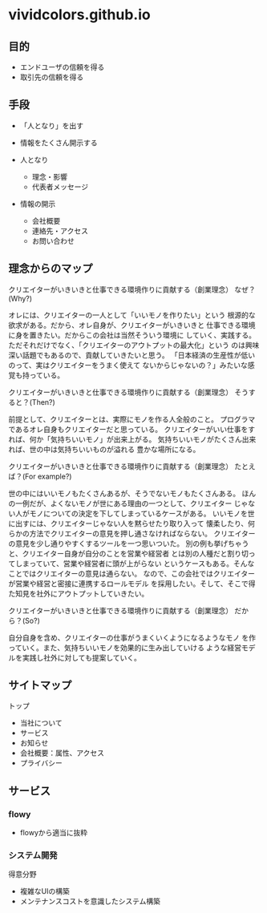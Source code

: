 vividcolors.github.io
=================================================


目的
-------------------------------------------------

- エンドユーザの信頼を得る
- 取引先の信頼を得る


手段
-------------------------------------------------

- 「人となり」を出す
- 情報をたくさん開示する

- 人となり
  - 理念・影響
  - 代表者メッセージ
- 情報の開示
  - 会社概要
  - 連絡先・アクセス
  - お問い合わせ


理念からのマップ
-------------------------------------------------

クリエイターがいきいきと仕事できる環境作りに貢献する（創業理念）
なぜ？(Why?)

オレには、クリエイターの一人として「いいモノを作りたい」という
根源的な欲求がある。だから、オレ自身が、クリエイターがいきいきと
仕事できる環境に身を置きたい。だからこの会社は当然そういう環境に
していく、実践する。
ただそれだけでなく、「クリエイターのアウトプットの最大化」という
のは興味深い話題でもあるので、貢献していきたいと思う。
「日本経済の生産性が低いのって、実はクリエイターをうまく使えて
ないからじゃないの？」みたいな感覚も持っている。

クリエイターがいきいきと仕事できる環境作りに貢献する（創業理念）
そうすると？(Then?)

前提として、クリエイターとは、実際にモノを作る人全般のこと。
プログラマであるオレ自身もクリエイターだと思っている。
クリエイターがいい仕事をすれば、何か「気持ちいいモノ」が出来上がる。
気持ちいいモノがたくさん出来れば、世の中は気持ちいいものが溢れる
豊かな場所になる。

クリエイターがいきいきと仕事できる環境作りに貢献する（創業理念）
たとえば？(For example?)

世の中にはいいモノもたくさんあるが、そうでないモノもたくさんある。
ほんの一例だが、よくないモノが世にある理由の一つとして、クリエイター
じゃない人がモノについての決定を下してしまっているケースがある。
いいモノを世に出すには、クリエイターじゃない人を黙らせたり取り入って
懐柔したり、何らかの方法でクリエイターの意見を押し通さなければならない。
クリエイターの意見を少し通りやすくするツールを一つ思いついた。
別の例も挙げちゃうと、クリエイター自身が自分のことを営業や経営者
とは別の人種だと割り切ってしまっていて、営業や経営者に頭が上がらない
というケースもある。そんなことではクリエイターの意見は通らない。
なので、この会社ではクリエイターが営業や経営と密接に連携するロールモデル
を採用したい。そして、そこで得た知見を社外にアウトプットしていきたい。

クリエイターがいきいきと仕事できる環境作りに貢献する（創業理念）
だから？(So?)

自分自身を含め、クリエイターの仕事がうまくいくようになるようなモノ
を作っていく。また、気持ちいいモノを効果的に生み出していける
ような経営モデルを実践し社外に対しても提案していく。


サイトマップ
-------------------------------------------------

トップ
- 当社について
- サービス
- お知らせ
- 会社概要：属性、アクセス
- プライバシー


サービス
-------------------------------------------------

### flowy

- flowyから適当に抜粋

### システム開発

得意分野
- 複雑なUIの構築
- メンテナンスコストを意識したシステム構築